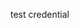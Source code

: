 test credential

<GetCredential className="getCredentialContainer" templateId={template_id} productName={product_name} >
<GetCredentialSignIn title="Get credentials" paragraph="Create unique credentials that you will use to call Adobe Express Embed SDK from your application." buttonText="Sign in to create credentials" />
</GetCredential>

